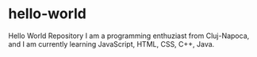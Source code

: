 # hello-world
Hello World Repository
I am a programming enthuziast from Cluj-Napoca, and I am currently learning JavaScript, HTML, CSS, C++, Java.
